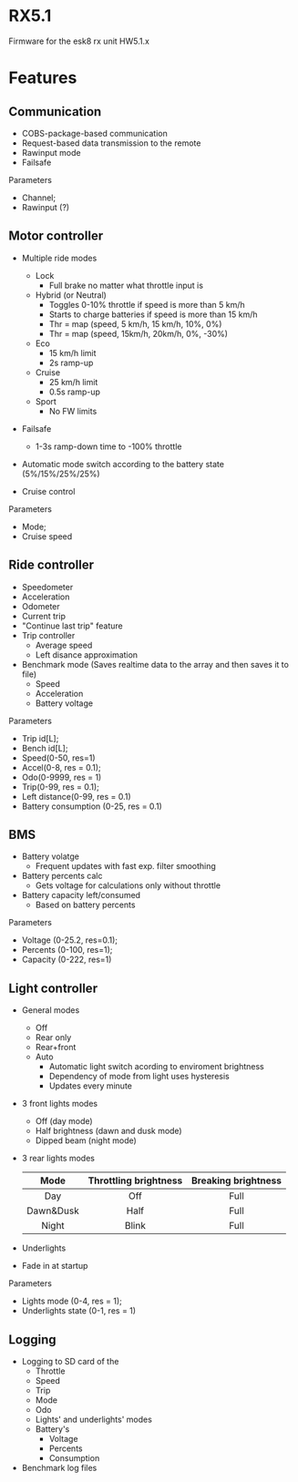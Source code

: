 # RX5.1
Firmware for the esk8 rx unit HW5.1.x

# Features
## Communication

- COBS-package-based communication
- Request-based data transmission to the remote
- Rawinput mode
- Failsafe

Parameters
  - Channel;
  - Rawinput (?)
  
## Motor controller

- Multiple ride modes
  - Lock
    - Full brake no matter what throttle input is
  - Hybrid (or Neutral)
    - Toggles 0-10% throttle if speed is more than 5 km/h
    - Starts to charge batteries if speed is more than 15 km/h
    - Thr = map (speed, 5 km/h, 15 km/h, 10%, 0%)
    - Thr = map (speed, 15km/h, 20km/h, 0%, -30%)
  - Eco
    - 15 km/h limit
    - 2s ramp-up
  - Cruise 
    - 25 km/h limit 
    - 0.5s ramp-up
  - Sport 
    - No FW limits
  
- Failsafe
  - 1-3s ramp-down time to -100% throttle
- Automatic mode switch according to the battery state (5%/15%/25%/25%)
- Cruise control

Parameters
  - Mode;
  - Cruise speed
  
## Ride controller

- Speedometer
- Acceleration
- Odometer
- Current trip
- "Continue last trip" feature
- Trip controller
  - Average speed
  - Left disance approximation
- Benchmark mode (Saves realtime data to the array and then saves it to file)
  - Speed
  - Acceleration
  - Battery voltage

Parameters
  - Trip id[L]; 
  - Bench id[L];
  - Speed(0-50, res=1)
  - Accel(0-8, res = 0.1);
  - Odo(0-9999, res = 1)
  - Trip(0-99, res = 0.1); 
  - Left distance(0-99, res = 0.1)
  - Battery consumption (0-25, res = 0.1)

## BMS

- Battery volatge
   - Frequent updates with fast exp. filter smoothing
- Battery percents calc
  - Gets voltage for calculations only without throttle
- Battery capacity left/consumed
  - Based on battery percents

Parameters
  - Voltage (0-25.2, res=0.1);
  - Percents (0-100, res=1);
  - Capacity (0-222, res=1)

## Light controller

- General modes
  - Off
  - Rear only
  - Rear+front
  - Auto 
    - Automatic light switch acording  to enviroment brightness
    - Dependency of mode from light uses hysteresis
    - Updates every minute
- 3 front lights modes
  - Off             (day           mode)
  - Half brightness (dawn and dusk mode)
  - Dipped beam     (night         mode)
- 3 rear lights modes
  
  | Mode      | Throttling brightness| Breaking brightness |    
  |:---------:|:--------------------:|:-------------------:|
  | Day       |         Off          |         Full        |
  | Dawn&Dusk |         Half         |         Full        |
  | Night     |         Blink        |         Full        |
  
- Underlights

- Fade in at startup

Parameters
  - Lights mode (0-4, res = 1);
  - Underlights state (0-1, res = 1)

## Logging

- Logging to SD card of the
  - Throttle
  - Speed
  - Trip
  - Mode
  - Odo
  - Lights' and underlights' modes
  - Battery's
    - Voltage
    - Percents
    - Consumption
- Benchmark log files
